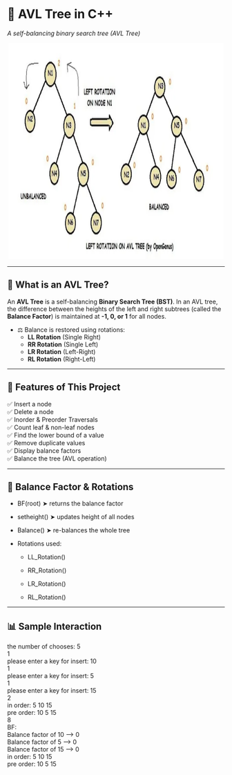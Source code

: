 # 🌳 AVL Tree in C++


*A self-balancing binary search tree (AVL Tree)*

<div align="center">
  <img src="image/avl.png" alt="tree Diagram" width="500" height="500"/>
</div>

---

## 📘 What is an AVL Tree?

An **AVL Tree** is a self-balancing **Binary Search Tree (BST)**. In an AVL tree, the difference between the heights of the left and right subtrees (called the **Balance Factor**) is maintained at **-1, 0, or 1** for all nodes.

- ⚖️ Balance is restored using rotations:
  - **LL Rotation** (Single Right)
  - **RR Rotation** (Single Left)
  - **LR Rotation** (Left-Right)
  - **RL Rotation** (Right-Left)

---

## 🔧 Features of This Project

✅ Insert a node  
✅ Delete a node  
✅ Inorder & Preorder Traversals  
✅ Count leaf & non-leaf nodes  
✅ Find the lower bound of a value  
✅ Remove duplicate values  
✅ Display balance factors  
✅ Balance the tree (AVL operation)

---
## 📏 Balance Factor & Rotations

- BF(root) ➤ returns the balance factor

- setheight() ➤ updates height of all nodes

- Balance() ➤ re-balances the whole tree

- Rotations used:

  - LL_Rotation()

  - RR_Rotation()

  - LR_Rotation()

  - RL_Rotation()

--- 
## 📊 Sample Interaction

the number of chooses: 5<br>
1<br>
please enter a key for insert: 10<br>
1<br>
please enter a key for insert: 5<br>
1<br>
please enter a key for insert: 15<br>
2<br>
in order: 5 10 15<br>
pre order: 10 5 15<br>
8<br>
BF:<br>
Balance factor of  10 --> 0<br>
Balance factor of  5 --> 0<br>
Balance factor of  15 --> 0<br>
in order: 5 10 15<br>
pre order: 10 5 15<br>






